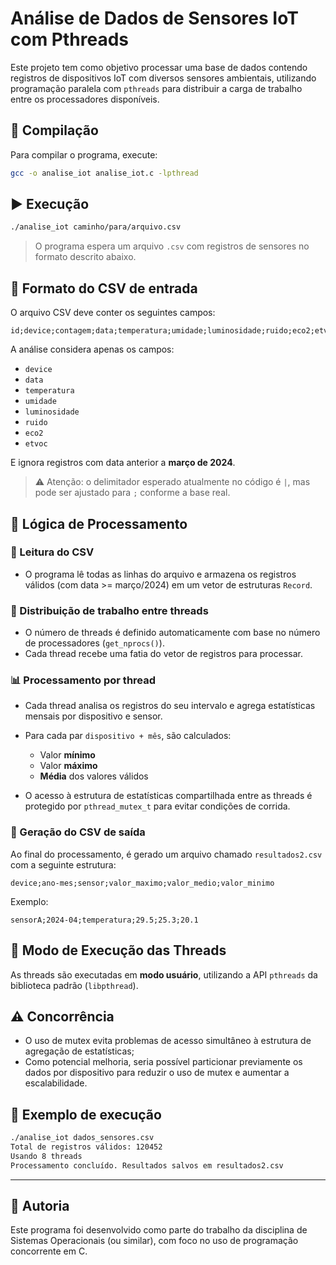 # Análise de Dados de Sensores IoT com Pthreads

Este projeto tem como objetivo processar uma base de dados contendo registros de dispositivos IoT com diversos sensores ambientais, utilizando programação paralela com `pthreads` para distribuir a carga de trabalho entre os processadores disponíveis.

## 🔧 Compilação

Para compilar o programa, execute:

```bash
gcc -o analise_iot analise_iot.c -lpthread
```

## ▶️ Execução

```bash
./analise_iot caminho/para/arquivo.csv
```

> O programa espera um arquivo `.csv` com registros de sensores no formato descrito abaixo.

## 📄 Formato do CSV de entrada

O arquivo CSV deve conter os seguintes campos:

```
id;device;contagem;data;temperatura;umidade;luminosidade;ruido;eco2;etvoc;latitude;longitude
```

A análise considera apenas os campos:

- `device`
- `data`
- `temperatura`
- `umidade`
- `luminosidade`
- `ruido`
- `eco2`
- `etvoc`

E ignora registros com data anterior a **março de 2024**.

> ⚠️ Atenção: o delimitador esperado atualmente no código é `|`, mas pode ser ajustado para `;` conforme a base real.

## 🧠 Lógica de Processamento

### 🔄 Leitura do CSV

- O programa lê todas as linhas do arquivo e armazena os registros válidos (com data >= março/2024) em um vetor de estruturas `Record`.

### 🔀 Distribuição de trabalho entre threads

- O número de threads é definido automaticamente com base no número de processadores (`get_nprocs()`).
- Cada thread recebe uma fatia do vetor de registros para processar.

### 📊 Processamento por thread

- Cada thread analisa os registros do seu intervalo e agrega estatísticas mensais por dispositivo e sensor.
- Para cada par `dispositivo + mês`, são calculados:
  - Valor **mínimo**
  - Valor **máximo**
  - **Média** dos valores válidos

- O acesso à estrutura de estatísticas compartilhada entre as threads é protegido por `pthread_mutex_t` para evitar condições de corrida.

### 📁 Geração do CSV de saída

Ao final do processamento, é gerado um arquivo chamado `resultados2.csv` com a seguinte estrutura:

```
device;ano-mes;sensor;valor_maximo;valor_medio;valor_minimo
```

Exemplo:

```
sensorA;2024-04;temperatura;29.5;25.3;20.1
```

## 🧵 Modo de Execução das Threads

As threads são executadas em **modo usuário**, utilizando a API `pthreads` da biblioteca padrão (`libpthread`).

## ⚠️ Concorrência

- O uso de mutex evita problemas de acesso simultâneo à estrutura de agregação de estatísticas;
- Como potencial melhoria, seria possível particionar previamente os dados por dispositivo para reduzir o uso de mutex e aumentar a escalabilidade.

## 🧪 Exemplo de execução

```bash
./analise_iot dados_sensores.csv
Total de registros válidos: 120452
Usando 8 threads
Processamento concluído. Resultados salvos em resultados2.csv
```

---

## 👥 Autoria

Este programa foi desenvolvido como parte do trabalho da disciplina de Sistemas Operacionais (ou similar), com foco no uso de programação concorrente em C.
